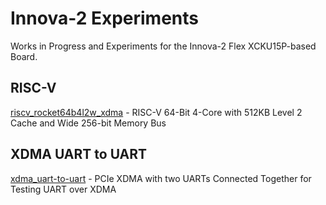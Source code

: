 # Innova-2 Experiments

Works in Progress and Experiments for the Innova-2 Flex XCKU15P-based Board.

## RISC-V

[riscv_rocket64b4l2w_xdma](riscv_rocket64b4l2w_xdma) - RISC-V 64-Bit 4-Core with 512KB Level 2 Cache and Wide 256-bit Memory Bus

## XDMA UART to UART

[xdma_uart-to-uart](xdma_uart-to-uart) - PCIe XDMA with two UARTs Connected Together for Testing UART over XDMA

